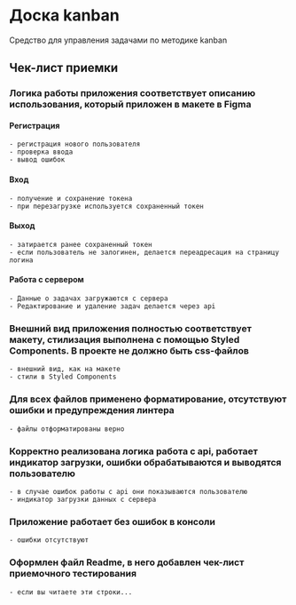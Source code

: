 # Доска kanban

Средство для управления задачами по методике kanban

## Чек-лист приемки

### Логика работы приложения соответствует описанию использования, который приложен в макете в Figma

#### Регистрация

    - регистрация нового пользователя
    - проверка ввода
    - вывод ошибок

#### Вход

    - получение и сохранение токена
    - при перезагрузке используется сохраненный токен

#### Выход

    - затирается ранее сохраненный токен
    - если пользователь не залогинен, делается переадресация на страницу логина

#### Работа с сервером

    - Данные о задачах загружаются с сервера
    - Редактирование и удаление задач делается через api
  
### Внешний вид приложения полностью соответствует макету, стилизация выполнена с помощью Styled Components. В проекте не должно быть css-файлов

    - внешний вид, как на макете
    - стили в Styled Components
  
### Для всех файлов применено форматирование, отсутствуют ошибки и предупреждения линтера

    - файлы отформатированы верно
  
### Корректно реализована логика работа с api, работает индикатор загрузки, ошибки обрабатываются и выводятся пользователю

    - в случае ошибок работы с api они показываются пользователю
    - индикатор загрузки данных с сервера

### Приложение работает без ошибок в консоли

    - ошибки отсутствуют

### Оформлен файл Readme, в него добавлен чек-лист приемочного тестирования

    - если вы читаете эти строки...
